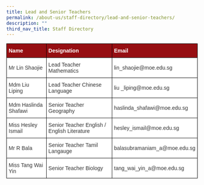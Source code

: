 ```yaml
---
title: Lead and Senior Teachers
permalink: /about-us/staff-directory/lead-and-senior-teachers/
description: ""
third_nav_title: Staff Directory
---
```

<style type="text/css">
.tg  {border-collapse:collapse;border-spacing:0;}
.tg td{border-color:black;border-style:solid;border-width:1px;font-family:Arial, sans-serif;font-size:14px;
  overflow:hidden;padding:10px 5px;word-break:normal;}
.tg th{border-color:black;border-style:solid;border-width:1px;font-family:Arial, sans-serif;font-size:14px;
  font-weight:normal;overflow:hidden;padding:10px 5px;word-break:normal;}
.tg .tg-nv9a{background-color:#960E12;color:#FFF;font-weight:bold;text-align:left;vertical-align:top}
.tg .tg-xuzz{background-color:#FFF;color:#343434;text-align:left;vertical-align:middle}
</style>
<table class="tg">
<thead>
  <tr>
    <th class="tg-nv9a"><span style="font-weight:bold;color:#FFF;background-color:#960E12">Name</span></th>
    <th class="tg-nv9a"><span style="font-weight:bold;color:#FFF;background-color:#960E12">Designation</span></th>
    <th class="tg-nv9a"><span style="font-weight:bold;color:#FFF;background-color:#960E12">Email</span></th>
  </tr>
</thead>
<tbody>
  <tr>
    <td class="tg-xuzz"><span style="color:#343434;background-color:#FFF">Mr Lin Shaojie</span><br></td>
    <td class="tg-xuzz"><span style="color:#343434;background-color:#FFF">Lead Teacher Mathematics</span></td>
    <td class="tg-xuzz"><span style="color:#343434;background-color:#FFF">lin_shaojie@moe.edu.sg</span><br></td>
  </tr>
  <tr>
    <td class="tg-xuzz"><span style="color:#343434;background-color:#FFF">Mdm Liu Liping</span><br></td>
    <td class="tg-xuzz"><span style="color:#343434;background-color:#FFF">Lead Teacher Chinese Language</span><br></td>
    <td class="tg-xuzz"><span style="color:#343434;background-color:#FFF">liu _liping@moe.edu.sg</span><br></td>
  </tr>
  <tr>
    <td class="tg-xuzz"><span style="color:#343434;background-color:#FFF">Mdm Haslinda Shafawi</span></td>
    <td class="tg-xuzz"><span style="color:#343434;background-color:#FFF">Senior Teacher Geography</span></td>
    <td class="tg-xuzz"><span style="color:#343434;background-color:#FFF">haslinda_shafawi@moe.edu.sg</span><br></td>
  </tr>
  <tr>
    <td class="tg-xuzz"><span style="color:#343434;background-color:#FFF">Miss Hesley Ismail</span><br></td>
    <td class="tg-xuzz"><span style="color:#343434;background-color:#FFF">Senior Teacher English / English Literature</span></td>
    <td class="tg-xuzz"><span style="color:#343434;background-color:#FFF">hesley_ismail@moe.edu.sg</span><br></td>
  </tr>
  <tr>
    <td class="tg-xuzz"><span style="color:#343434;background-color:#FFF">Mr R Bala</span><br></td>
    <td class="tg-xuzz"><span style="color:#343434;background-color:#FFF">Senior Teacher Tamil Langauge</span></td>
    <td class="tg-xuzz"><span style="color:#343434;background-color:#FFF">balasubramaniam_a@moe.edu.sg</span><br></td>
  </tr>
  <tr>
    <td class="tg-xuzz"><span style="color:#343434;background-color:#FFF">Miss Tang Wai Yin</span></td>
    <td class="tg-xuzz"><span style="color:#343434;background-color:#FFF">Senior Teacher Biology</span></td>
    <td class="tg-xuzz"><span style="color:#343434;background-color:#FFF">tang_wai_yin_a@moe.edu.sg</span><br></td>
  </tr>
</tbody>
</table>